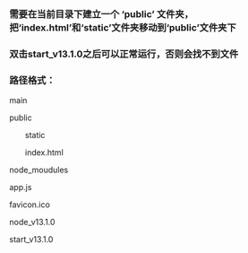 <h3>需要在当前目录下建立一个 ‘public’ 文件夹，把‘index.html’和‘static’文件夹移动到‘public’文件夹下</h3>
<h3>双击start_v13.1.0之后可以正常运行，否则会找不到文件</h3>
<h3>路径格式：</h3>
<p>main</p>
<p>public</p>
<p>&emsp;&emsp;static</p>
<p>&emsp;&emsp;index.html</p>
<p>node_moudules</p>
<p>app.js</p>
<p>favicon.ico</p>
<p>node_v13.1.0</p>
<p>start_v13.1.0</p>
